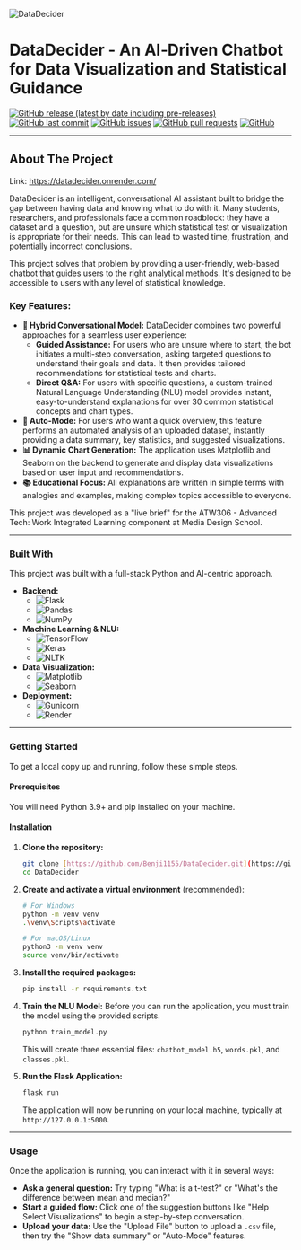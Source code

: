 ![DataDecider](https://i.imgur.com/Q2NDchn.png)

# **DataDecider - An AI‑Driven Chatbot for Data Visualization and Statistical Guidance**

[![GitHub release (latest by date including pre-releases)](https://img.shields.io/github/v/release/Benji1155/DataDecider)](https://img.shields.io/github/v/release/Benji1155/DataDecider)
[![GitHub last commit](https://img.shields.io/github/last-commit/Benji1155/DataDecider)](https://img.shields.io/github/last-commit/Benji1155/DataDecider)
[![GitHub issues](https://img.shields.io/github/issues-raw/Benji1155/DataDecider)](https://img.shields.io/github/issues-raw/Benji1155/DataDecider)
[![GitHub pull requests](https://img.shields.io/github/issues-pr/Benji1155/DataDecider)](https://img.shields.io/github/issues-pr/Benji1155/DataDecider)
[![GitHub](https://img.shields.io/github/license/Benji1155/DataDecider)](https://img.shields.io/github/license/Benji1155/DataDecider)

---

## About The Project

Link: https://datadecider.onrender.com/

DataDecider is an intelligent, conversational AI assistant built to bridge the gap between having data and knowing what to do with it. Many students, researchers, and professionals face a common roadblock: they have a dataset and a question, but are unsure which statistical test or visualization is appropriate for their needs. This can lead to wasted time, frustration, and potentially incorrect conclusions.

This project solves that problem by providing a user-friendly, web-based chatbot that guides users to the right analytical methods. It's designed to be accessible to users with any level of statistical knowledge.

### Key Features:

* **🧠 Hybrid Conversational Model:** DataDecider combines two powerful approaches for a seamless user experience:
    * **Guided Assistance:** For users who are unsure where to start, the bot initiates a multi-step conversation, asking targeted questions to understand their goals and data. It then provides tailored recommendations for statistical tests and charts.
    * **Direct Q&A:** For users with specific questions, a custom-trained Natural Language Understanding (NLU) model provides instant, easy-to-understand explanations for over 30 common statistical concepts and chart types.
* **🤖 Auto-Mode:** For users who want a quick overview, this feature performs an automated analysis of an uploaded dataset, instantly providing a data summary, key statistics, and suggested visualizations.
* **📊 Dynamic Chart Generation:** The application uses Matplotlib and Seaborn on the backend to generate and display data visualizations based on user input and recommendations.
* **📚 Educational Focus:** All explanations are written in simple terms with analogies and examples, making complex topics accessible to everyone.

This project was developed as a "live brief" for the ATW306 - Advanced Tech: Work Integrated Learning component at Media Design School.

---

### Built With

This project was built with a full-stack Python and AI-centric approach.

* **Backend:**
    * ![Flask](https://img.shields.io/badge/Flask-000000?style=for-the-badge&logo=flask&logoColor=white)
    * ![Pandas](https://img.shields.io/badge/Pandas-150458?style=for-the-badge&logo=pandas&logoColor=white)
    * ![NumPy](https://img.shields.io/badge/Numpy-013243?style=for-the-badge&logo=numpy&logoColor=white)
* **Machine Learning & NLU:**
    * ![TensorFlow](https://img.shields.io/badge/TensorFlow-FF6F00?style=for-the-badge&logo=tensorflow&logoColor=white)
    * ![Keras](https://img.shields.io/badge/Keras-D00000?style=for-the-badge&logo=keras&logoColor=white)
    * ![NLTK](https://img.shields.io/badge/NLTK-3776AB?style=for-the-badge&logo=nltk&logoColor=white)
* **Data Visualization:**
    * ![Matplotlib](https://img.shields.io/badge/Matplotlib-11557c?style=for-the-badge&logo=matplotlib&logoColor=white)
    * ![Seaborn](https://img.shields.io/badge/Seaborn-4c72b0?style=for-the-badge&logo=seaborn&logoColor=white)
* **Deployment:**
    * ![Gunicorn](https://img.shields.io/badge/gunicorn-499848?style=for-the-badge&logo=gunicorn&logoColor=white)
    * ![Render](https://img.shields.io/badge/Render-46E3B7?style=for-the-badge&logo=render&logoColor=white)

---

### Getting Started

To get a local copy up and running, follow these simple steps.

#### Prerequisites

You will need Python 3.9+ and pip installed on your machine.

#### Installation

1.  **Clone the repository:**
    ```sh
    git clone [https://github.com/Benji1155/DataDecider.git](https://github.com/Benji1155/DataDecider.git)
    cd DataDecider
    ```

2.  **Create and activate a virtual environment** (recommended):
    ```sh
    # For Windows
    python -m venv venv
    .\venv\Scripts\activate

    # For macOS/Linux
    python3 -m venv venv
    source venv/bin/activate
    ```

3.  **Install the required packages:**
    ```sh
    pip install -r requirements.txt
    ```

4.  **Train the NLU Model:**
    Before you can run the application, you must train the model using the provided scripts.
    ```sh
    python train_model.py
    ```
    This will create three essential files: `chatbot_model.h5`, `words.pkl`, and `classes.pkl`.

5.  **Run the Flask Application:**
    ```sh
    flask run
    ```
    The application will now be running on your local machine, typically at `http://127.0.0.1:5000`.

---

### Usage

Once the application is running, you can interact with it in several ways:

* **Ask a general question:** Try typing "What is a t-test?" or "What's the difference between mean and median?"
* **Start a guided flow:** Click one of the suggestion buttons like "Help Select Visualizations" to begin a step-by-step conversation.
* **Upload your data:** Use the "Upload File" button to upload a `.csv` file, then try the "Show data summary" or "Auto-Mode" features.
